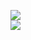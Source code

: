 [![](https://img.shields.io/badge/Made%20With-Github%20Spray-lightgrey.svg?style=for-the-badge&logo=github)](https://github.com/Annihil/github-spray#19577)  
[![](https://i.imgur.com/2DrTn0Z.gif)](https://github.com/Annihil/github-spray)